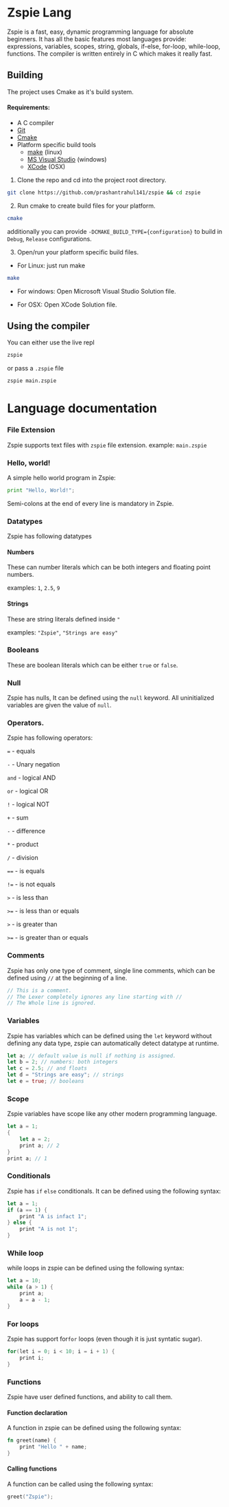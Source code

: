 # Zspie Lang

Zspie is a fast, easy, dynamic programming language for absolute beginners. It has all the basic features most languages provide: expressions, variables, scopes, string, globals, if-else, for-loop, while-loop, functions. The compiler is written entirely in C which makes it really fast.

## Building
The project uses Cmake as it's build system.

#### Requirements:
- A C compiler
- [Git](https://git-scm.com/)
- [Cmake](https://cmake.org/)
- Platform specific build tools
    - [make](https://www.gnu.org/software/make/) (linux)
    - [MS Visual Studio](https://visualstudio.microsoft.com/) (windows)
    - [XCode](https://developer.apple.com/xcode/) (OSX)

1. Clone the repo and cd into the project root directory.
```sh
git clone https://github.com/prashantrahul141/zspie && cd zspie
```

2. Run cmake to create build files for your platform.
```sh
cmake
```
additionally you can provide `-DCMAKE_BUILD_TYPE={configuration}` to build in `Debug`, `Release` configurations.

3. Open/run your platform specific build files.

- For Linux:
just run make
```sh
make
```

- For windows:
Open Microsoft Visual Studio Solution file.

- For OSX:
Open XCode Solution file.



## Using the compiler
You can either use the live repl
```sh
zspie
```
or pass a `.zspie` file
```sh
zspie main.zspie
```




# Language documentation

### File Extension

Zspie supports text files with `zspie` file extension.
example: `main.zspie`

### Hello, world!

A simple hello world program in Zspie:

```python
print "Hello, World!";
```

Semi-colons at the end of every line is mandatory in Zspie.

### Datatypes

Zspie has following datatypes

#### Numbers

These can number literals which can be both integers and floating point numbers.

examples: `1`, `2.5`, `9`

#### Strings

These are string literals defined inside `"`

examples: `"Zspie"`, `"Strings are easy"`

### Booleans

These are boolean literals which can be either `true` or `false`.

### Null

Zspie has nulls, It can be defined using the `null` keyword. All uninitialized variables are given the value of `null`.

### Operators.

Zspie has following operators:

`=` - equals

`-` - Unary negation

`and` - logical AND

`or` - logical OR

`!` - logical NOT

`+` - sum

`-` - difference

`*` - product

`/` - division

`==` - is equals

`!=` - is not equals

`>` - is less than

`>=` - is less than or equals

`>` - is greater than

`>=` - is greater than or equals

### Comments

Zspie has only one type of comment, single line comments, which can be defined using `//` at the beginning of a line.

```c
// This is a comment.
// The Lexer completely ignores any line starting with //
// The Whole line is ignored.
```

### Variables

Zspie has variables which can be defined using the `let` keyword without defining any data type, zspie can automatically detect datatype at runtime.

```rust
let a; // default value is null if nothing is assigned.
let b = 2; // numbers: both integers
let c = 2.5; // and floats
let d = "Strings are easy"; // strings
let e = true; // booleans
```

### Scope

Zspie variables have scope like any other modern programming language.

```rust
let a = 1;
{
    let a = 2;
    print a; // 2
}
print a; // 1
```

### Conditionals

Zspie has `if` `else` conditionals. It can be defined using the following syntax:

```rust
let a = 1;
if (a == 1) {
    print "A is infact 1";
} else {
    print "A is not 1";
}
```

### While loop

while loops in zspie can be defined using the following syntax:

```rust
let a = 10;
while (a > 1) {
    print a;
    a = a - 1;
}
```

### For loops

Zspie has support for`for` loops (even though it is just syntatic sugar).

```c
for(let i = 0; i < 10; i = i + 1) {
    print i;
}
```

### Functions

Zspie have user defined functions, and ability to call them.

#### Function declaration

A function in zspie can be defined using the following syntax:

```rust
fn greet(name) {
    print "Hello " + name;
}
```

#### Calling functions

A function can be called using the following syntax:

```c
greet("Zspie");
```
